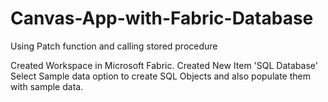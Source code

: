 # Canvas-App-with-Fabric-Database
Using Patch function and calling stored procedure

Created Workspace in Microsoft Fabric.
Created New Item 'SQL Database'
Select Sample data option to create SQL Objects and also populate them with sample data.
